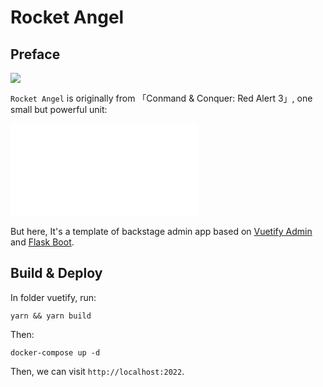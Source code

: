 # Rocket Angel

## Preface

![](https://static.wikia.nocookie.net/cnc/images/4/4a/Rocket_angel.jpg/revision/latest/scale-to-width-down/200?cb=20130619044039)

`Rocket Angel` is originally from 「Conmand & Conquer: Red Alert 3」, one small but powerful unit:

<iframe src="//player.bilibili.com/player.html?aid=838761520&bvid=BV12g4y1v7gA&cid=211828236&page=1" scrolling="no" border="0" frameborder="no" framespacing="0" allowfullscreen="true"> </iframe>

But here, It's a template of backstage admin app based on [Vuetify Admin](https://github.com/boring-plans/vuetify-admin) and [Flask Boot](https://github.com/boring-plans/flast-boot).

## Build & Deploy

In folder vuetify, run:

```shell
yarn && yarn build
```

Then:

```shell
docker-compose up -d
```

Then, we can visit `http://localhost:2022`.
